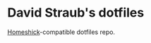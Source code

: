 David Straub's dotfiles
=======================

[Homeshick](https://github.com/andsens/homeshick)-compatible dotfiles repo.

